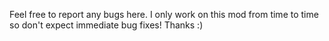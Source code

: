 Feel free to report any bugs here. I only work on this mod from time to time so don't expect immediate bug fixes! Thanks :)
